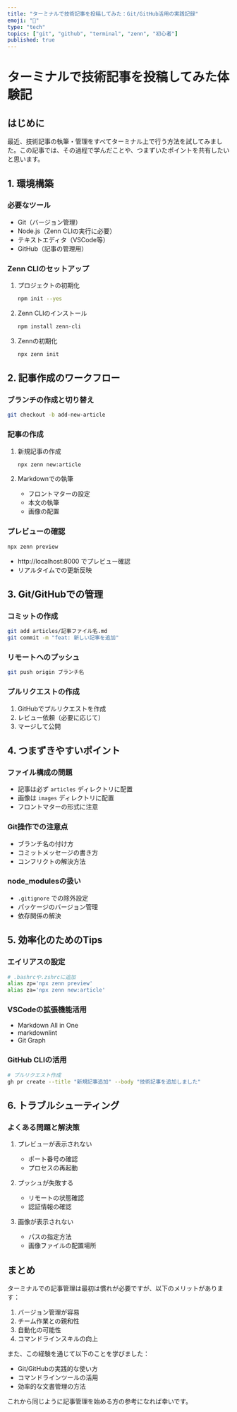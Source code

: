 ```yaml
---
title: "ターミナルで技術記事を投稿してみた：Git/GitHub活用の実践記録"
emoji: "📝"
type: "tech"
topics: ["git", "github", "terminal", "zenn", "初心者"]
published: true
---
```


# ターミナルで技術記事を投稿してみた体験記

## はじめに

最近、技術記事の執筆・管理をすべてターミナル上で行う方法を試してみました。この記事では、その過程で学んだことや、つまずいたポイントを共有したいと思います。

## 1. 環境構築

### 必要なツール
- Git（バージョン管理）
- Node.js（Zenn CLIの実行に必要）
- テキストエディタ（VSCode等）
- GitHub（記事の管理用）

### Zenn CLIのセットアップ
1. プロジェクトの初期化
   ```bash
   npm init --yes
   ```

2. Zenn CLIのインストール
   ```bash
   npm install zenn-cli
   ```

3. Zennの初期化
   ```bash
   npx zenn init
   ```

## 2. 記事作成のワークフロー

### ブランチの作成と切り替え
```bash
git checkout -b add-new-article
```

### 記事の作成
1. 新規記事の作成
   ```bash
   npx zenn new:article
   ```

2. Markdownでの執筆
   - フロントマターの設定
   - 本文の執筆
   - 画像の配置

### プレビューの確認
```bash
npx zenn preview
```
- http://localhost:8000 でプレビュー確認
- リアルタイムでの更新反映

## 3. Git/GitHubでの管理

### コミットの作成
```bash
git add articles/記事ファイル名.md
git commit -m "feat: 新しい記事を追加"
```

### リモートへのプッシュ
```bash
git push origin ブランチ名
```

### プルリクエストの作成
1. GitHubでプルリクエストを作成
2. レビュー依頼（必要に応じて）
3. マージして公開

## 4. つまずきやすいポイント

### ファイル構成の問題
- 記事は必ず `articles` ディレクトリに配置
- 画像は `images` ディレクトリに配置
- フロントマターの形式に注意

### Git操作での注意点
- ブランチ名の付け方
- コミットメッセージの書き方
- コンフリクトの解決方法

### node_modulesの扱い
- `.gitignore` での除外設定
- パッケージのバージョン管理
- 依存関係の解決

## 5. 効率化のためのTips

### エイリアスの設定
```bash
# .bashrcや.zshrcに追加
alias zp='npx zenn preview'
alias za='npx zenn new:article'
```

### VSCodeの拡張機能活用
- Markdown All in One
- markdownlint
- Git Graph

### GitHub CLIの活用
```bash
# プルリクエスト作成
gh pr create --title "新規記事追加" --body "技術記事を追加しました"
```

## 6. トラブルシューティング

### よくある問題と解決策
1. プレビューが表示されない
   - ポート番号の確認
   - プロセスの再起動

2. プッシュが失敗する
   - リモートの状態確認
   - 認証情報の確認

3. 画像が表示されない
   - パスの指定方法
   - 画像ファイルの配置場所

## まとめ

ターミナルでの記事管理は最初は慣れが必要ですが、以下のメリットがあります：

1. バージョン管理が容易
2. チーム作業との親和性
3. 自動化の可能性
4. コマンドラインスキルの向上

また、この経験を通じて以下のことを学びました：

- Git/GitHubの実践的な使い方
- コマンドラインツールの活用
- 効率的な文書管理の方法

これから同じように記事管理を始める方の参考になれば幸いです。 